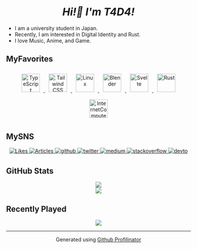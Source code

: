 # ***<div align="center">Hi!👋 I'm T4D4!</div>***

- I am a university student in Japan.
- Recently, I am interested in Digital Identity and Rust.
- I love Music, Anime, and Game.

## MyFavorites
<div align="center">
  <a href="https://www.typescriptlang.org/" target="_blank">
    <img style="margin: 10px" src="https://profilinator.rishav.dev/skills-assets/typescript-original.svg" alt="TypeScript" height="50" />
  </a>
  <a href="https://www.tailwindcss.com/" target="_blank">
    <img style="margin: 10px" src="https://profilinator.rishav.dev/skills-assets/tailwindcss.svg" alt="Tailwind CSS" height="50" />
  </a>
  <a href="https://www.linux.org/" target="_blank">
    <img style="margin: 10px" src="https://profilinator.rishav.dev/skills-assets/linux-original.svg" alt="Linux" height="50" />
  </a>
  <a href="https://www.blender.org/" target="_blank">
    <img style="margin: 10px" src="https://profilinator.rishav.dev/skills-assets/blender_community_badge_white.svg" alt="Blender" height="50" />
  </a>
  <a href="https://svelte.dev/" target="_blank">
    <img style="margin: 10px" src="https://upload.wikimedia.org/wikipedia/commons/thumb/1/1b/Svelte_Logo.svg/1200px-Svelte_Logo.svg.png" alt="Svelte" height="50" />
  </a>
  <a href="https://www.rust-lang.org/" target="_blank">
    <img style="margin: 10px" src="https://profilinator.rishav.dev/skills-assets/rust-plain.svg" alt="Rust" height="50" />
  </a>
  <a href="https://internetcomputer.org/" target="_blank">
    <img style="margin: 10px" src="https://cdn-assets-eu.frontify.com/s3/frontify-enterprise-files-eu/eyJwYXRoIjoiZGZpbml0eVwvZmlsZVwvZmE0QTVhcUR4MWVWZVJFQTRiTnAucG5nIn0:dfinity:IdAJOMHSBmHNqnd87mG-FQjWJO9E7dGTG802kJeqRTk" alt="InternetComputer" height="50" />
  </a>
</div>

## MySNS
<div align="center">
  <a href="https://zenn.dev/t4d4">
    <img src="https://badgen.org/img/zenn/t4d4/likes?style=for-the-badge" alt="Likes" />
    <img src="https://badgen.org/img/zenn/t4d4/articles?style=for-the-badge" alt="Articles" />
  </a>
  <a href="https://github.com/https://github.com/T4D4-IU" target="_blank">
    <img src=https://img.shields.io/badge/github-%2324292e.svg?&style=for-the-badge&logo=github&logoColor=white alt=github style="margin-bottom: 5px;" />
  </a>
  <a href="https://twitter.com/https://twitter.com/0xt4d4" target="_blank">
    <img src=https://img.shields.io/badge/twitter-%2300acee.svg?&style=for-the-badge&logo=twitter&logoColor=white alt=twitter style="margin-bottom: 5px;" />
  </a>
  <a href="https://medium.com/https://medium.com/@T4D4" target="_blank">
    <img src=https://img.shields.io/badge/medium-%23292929.svg?&style=for-the-badge&logo=medium&logoColor=white alt=medium style="margin-bottom: 5px;" />
  </a>
  <a href="https://stackoverflow.com/users/https://stackoverflow.com/users/20688165/t4d4?tab=profile" target="_blank">
    <img src=https://img.shields.io/badge/stackoverflow-%23F28032.svg?&style=for-the-badge&logo=stackoverflow&logoColor=white alt=stackoverflow style="margin-bottom: 5px;" />
  </a>
  <a href="https://dev.to/t4d4" target="_blank">
    <img src=https://img.shields.io/badge/dev.to-%2308090A.svg?&style=for-the-badge&logo=dev.to&logoColor=white alt=devto style="margin-bottom: 5px;" />
  </a>
</div>

## GitHub Stats
<div align="center">
  <img src="https://github-readme-stats.vercel.app/api?username=T4D4-IU&theme=aura&show_icons=true&count_private=true&hide_border=true" align="center" />
</div>

<div align="center">
  <img src="https://github-readme-stats.vercel.app/api/top-langs/?username=T4D4-IU&hide=c,python&hide_border=true&layout=donut&theme=aura&langs_count=10" align="center" />
</div>

## Recently Played
<div align="center">
  <img src="https://spotify-recently-played-readme.vercel.app/api?user=ol0wdz21wurovx56yrxr5bk4s" />
</div>

----
<div align="center">
  Generated using
  <a href="https://profilinator.rishav.dev/" target="_blank">Github Profilinator
  </a>
</div>
